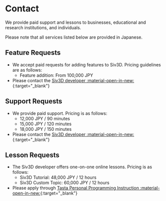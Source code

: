 # Contact

We provide paid support and lessons to businesses, educational and research institutions, and individuals.

Please note that all services listed below are provided in Japanese.

## Feature Requests
- We accept paid requests for adding features to Siv3D. Pricing guidelines are as follows:
	- Feature addition: From 100,000 JPY
- Please contact the [Siv3D developer :material-open-in-new:](https://github.com/Reputeless){:target="_blank"}

## Support Requests
- We provide paid support. Pricing is as follows:
	- 12,000 JPY / 90 minutes
	- 15,000 JPY / 120 minutes
	- 18,000 JPY / 150 minutes
- Please contact the [Siv3D developer :material-open-in-new:](https://github.com/Reputeless){:target="_blank"}

## Lesson Requests
- The Siv3D developer offers one-on-one online lessons. Pricing is as follows:
	- Siv3D Tutorial: 48,000 JPY / 12 hours
	- Siv3D Custom Topic: 60,000 JPY / 12 hours
- Please apply through [Tasta Personal Programming Instruction :material-open-in-new:](https://siv3d.jp/tasta/){:target="_blank"}